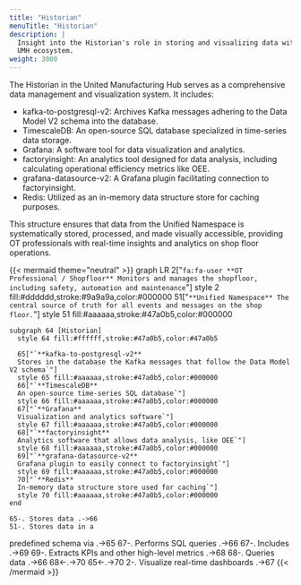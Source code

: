 ```yaml
---
title: "Historian"
menuTitle: "Historian"
description: |
  Insight into the Historian's role in storing and visualizing data within the
  UMH ecosystem.
weight: 3000
---
```



The Historian in the United Manufacturing Hub serves as a comprehensive data
management and visualization system. It includes:

- kafka-to-postgresql-v2: Archives Kafka messages adhering to the Data Model V2 schema into the database.
- TimescaleDB: An open-source SQL database specialized in time-series data storage.
- Grafana: A software tool for data visualization and analytics.
- factoryinsight: An analytics tool designed for data analysis, including calculating operational efficiency metrics like OEE.
- grafana-datasource-v2: A Grafana plugin facilitating connection to factoryinsight.
- Redis: Utilized as an in-memory data structure store for caching purposes.

This structure ensures that data from the Unified Namespace is systematically
stored, processed, and made visually accessible, providing OT professionals with
real-time insights and analytics on shop floor operations.

{{< mermaid theme="neutral" >}}
graph LR
  2["`fa:fa-user **OT Professional / Shopfloor**
  Monitors and manages the shopfloor, including safety, automation and maintenance`"]
  style 2 fill:#dddddd,stroke:#9a9a9a,color:#000000
  51["`**Unified Namespace**
  The central source of truth for all events and messages on the shop floor.`"]
  style 51 fill:#aaaaaa,stroke:#47a0b5,color:#000000

    subgraph 64 [Historian]
      style 64 fill:#ffffff,stroke:#47a0b5,color:#47a0b5

      65["`**kafka-to-postgresql-v2**
      Stores in the database the Kafka messages that follow the Data Model V2 schema`"]
      style 65 fill:#aaaaaa,stroke:#47a0b5,color:#000000
      66["`**TimescaleDB**
      An open-source time-series SQL database`"]
      style 66 fill:#aaaaaa,stroke:#47a0b5,color:#000000
      67["`**Grafana**
      Visualization and analytics software`"]
      style 67 fill:#aaaaaa,stroke:#47a0b5,color:#000000
      68["`**factoryinsight**
      Analytics software that allows data analysis, like OEE`"]
      style 68 fill:#aaaaaa,stroke:#47a0b5,color:#000000
      69["`**grafana-datasource-v2**
      Grafana plugin to easily connect to factoryinsight`"]
      style 69 fill:#aaaaaa,stroke:#47a0b5,color:#000000
      70["`**Redis**
      In-memory data structure store used for caching`"]
      style 70 fill:#aaaaaa,stroke:#47a0b5,color:#000000
    end

    65-. Stores data .->66
    51-. Stores data in a
  predefined schema via .->65
    67-. Performs SQL queries .->66
    67-. Includes .->69
    69-. Extracts KPIs and other
    high-level metrics .->68
    68-. Queries data .->66
    68<-.->70
    65<-.->70
    2-. Visualize real-time
  dashboards .->67
{{< /mermaid >}}
